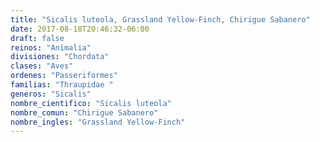 ```yaml
---
title: "Sicalis luteola, Grassland Yellow-Finch, Chirigue Sabanero"
date: 2017-08-18T20:46:32-06:00
draft: false
reinos: "Animalia"
divisiones: "Chordata"
clases: "Aves"
ordenes: "Passeriformes"
familias: "Thraupidae "
generos: "Sicalis"
nombre_cientifico: "Sicalis luteola"
nombre_comun: "Chirigue Sabanero"
nombre_ingles: "Grassland Yellow-Finch"
---
```

